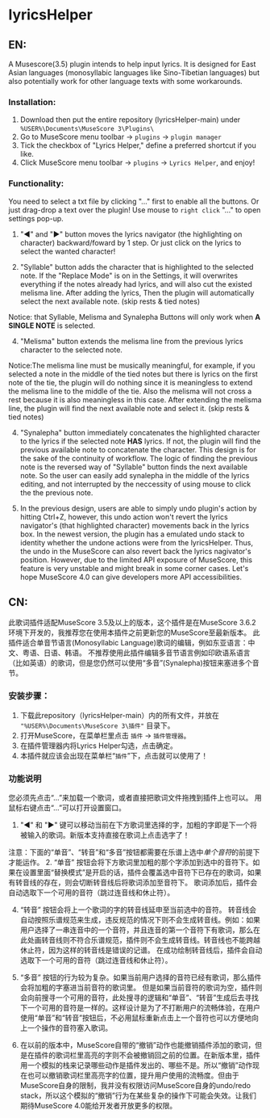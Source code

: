 # lyricsHelper
## EN:
A Musescore(3.5) plugin intends to help input lyrics. 
It is designed for East Asian languages (monosyllabic languages like Sino-Tibetian languages) 
but also potentially work for other language texts with some workarounds.

### Installation:
1. Download then put the entire repository (lyricsHelper-main\) under `%USER%\Documents\MuseScore 3\Plugins\`
2. Go to MuseScore menu toolbar -> `plugins` -> `plugin manager`
3. Tick the checkbox of "Lyrics Helper," define a preferred shortcut if you like.
4. Click MuseScore menu toolbar -> `plugins` -> `Lyrics Helper`, and enjoy!

### Functionality:
You need to select a txt file by clicking "..." first to enable all the buttons. Or just drag-drop a text over the plugin!
Use mouse to `right click` "..." to open settings pop-up. 

1. "◀" and "▶" button moves the lyrics navigator (the highlighting on character) backward/foward by 1 step. Or just click on the lyrics to select the wanted character!

2. "Syllable" button adds the character that is highlighted to the selected note. If the "Replace Mode" is on in the Settings, it will overwrites everything if the notes already had lyrics, and will also cut the existed melisma line. 
After adding the lyrics, Then the plugin will automatically select the next available note. (skip rests & tied notes)

Notice: that Syllable, Melisma and Synalepha Buttons will only work when **A SINGLE NOTE** is selected.

4. "Melisma" button extends the melisma line from the previous lyrics character to the selected note. 

Notice:The melisma line must be musically meaningful, for example, if you selected a note in the middle of the tied notes but there is lyrics on the first note of the tie, the plugin will do nothing since it is meaningless to extend the melisma line to the middle of the tie. Also the melisma will not cross a rest because it is also meaningless in this case. 
After extending the melisma line, the plugin will find the next available note and select it. (skip rests & tied notes)

4. "Synalepha" button immediately concatenates the highlighted character to the lyrics if the selected note **HAS** lyrics. If not, the plugin will find the previous available note to concatenate the character.
This design is for the sake of the continuity of workflow. The logic of finding the previous note is the reversed way of "Syllable" button finds the next available note. So the user can easily add synalepha in the middle of the lyrics editing, and not interrupted by the neccessity of using mouse to click the the previous note.

5. In the previous design, users are able to simply undo plugin's action by hitting Ctrl+Z, however, this undo action won't revert the lyrics navigator's (that highlighted character) movements back in the lyrics box. In the newest version, the plugin has a emulated undo stack to identity whether the undone actions were from the lyricsHelper. Thus, the undo in the MuseScore can also revert back the lyrics nagivator's position. However, due to the limited API exposure of MuseScore, this feature is very unstable and might break in some corner cases. Let's hope MuseScore 4.0 can give developers more API accessibilities.

## CN:
此歌词插件适配MuseScore 3.5及以上的版本，这个插件是在MuseScore 3.6.2环境下开发的，我推荐您在使用本插件之前更新您的MuseScore至最新版本。
此插件适合单音节语言(Monosyllabic Language)歌词的编辑，例如东亚语言：中文、粤语、日语、韩语。
不推荐使用此插件编辑多音节语言例如印欧语系语言（比如英语）的歌词，但是您仍然可以使用“多音”(Synalepha)按钮来塞进多个音节。

### 安装步骤：
1. 下载此repository（lyricsHelper-main）内的所有文件，并放在 `"%USER%\Documents\MuseScore 3\插件"` 目录下。
2. 打开MuseScore，在菜单栏里点击 `插件` -> `插件管理器`。
3. 在插件管理器内将Lyrics Helper勾选，点击确定。
4. 本插件就应该会出现在菜单栏“`插件`”下，点击就可以使用了！

### 功能说明
您必须先点击“...”来加载一个歌词，或者直接把歌词文件拖拽到插件上也可以。
用鼠标右键点击“...”可以打开设置窗口。

1. "◀" 和 "▶" 键可以移动当前在下方歌词里选择的字，加粗的字即是下一个将被输入的歌词。新版本支持直接在歌词上点击选字了！

注意：下面的“单音”、“转音”和“多音”按钮都需要在乐谱上选中*单个音符*的前提下才能运作。
2. “单音” 按钮会将下方歌词里加粗的那个字添加到选中的音符下。如果在设置里面“替换模式”是开启的话，插件会覆盖选中音符下已存在的歌词，如果有转音线的存在，则会切断转音线后将歌词添加至音符下。
歌词添加后，插件会自动选取下一个可用的音符（跳过连音线和休止符）。

4. “转音” 按钮会将上一个歌词的字的转音线延申至当前选中的音符。
转音线会自动按照乐谱规范来生成，违反规范的情况下则不会生成转音线。例如：如果用户选择了一串连音中的一个音符，并且连音的第一个音符下有歌词，那么在此处画转音线则不符合乐谱规范，插件则不会生成转音线。转音线也不能跨越休止符，因为这样的转音线是错误的记谱。
在成功绘制转音线后，插件会自动选取下一个可用的音符（跳过连音线和休止符）。

4. “多音” 按钮的行为较为复杂。如果当前用户选择的音符已经有歌词，那么插件会将加粗的字塞进当前音符的歌词里。
但是如果当前音符的歌词为空，插件则会向前搜寻一个可用的音符，此处搜寻的逻辑和“单音”、“转音”生成后去寻找下一个可用的音符是一样的。这样设计是为了不打断用户的流畅体验，在用户使用“单音”和“转音”按钮后，不必用鼠标重新点击上一个音符也可以方便地向上一个操作的音符塞入歌词。

5. 在以前的版本中，MuseScore自带的“撤销”动作也能撤销插件添加的歌词，但是在插件的歌词栏里高亮的字则不会被撤销回之前的位置。在新版本里，插件用一个模拟的栈来记录哪些动作是插件发出的、哪些不是。所以“撤销”动作现在也可以撤销歌词栏里高亮字的位置，提升用户使用的流畅度。但由于MuseScore自身的限制，我并没有权限访问MuseScore自身的undo/redo stack，所以这个模拟的“撤销”行为在某些复杂的操作下可能会失效。让我们期待MuseScore 4.0能给开发者开放更多的权限。
